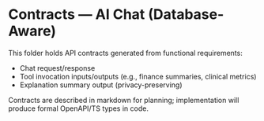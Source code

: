 # Contracts — AI Chat (Database-Aware)

This folder holds API contracts generated from functional requirements:
- Chat request/response
- Tool invocation inputs/outputs (e.g., finance summaries, clinical metrics)
- Explanation summary output (privacy-preserving)

Contracts are described in markdown for planning; implementation will produce formal OpenAPI/TS types in code.
